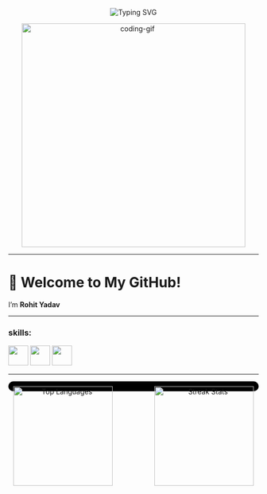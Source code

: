 <p align="center">
  <img src="https://readme-typing-svg.demolab.com?font=Fira+Code&duration=2000&pause=1000&color=F7A41D&center=true&vCenter=true&width=435&lines=Hi+I'm+Rohit+Yadav;Aspiring+Full+Stack+Developer;Learning+Backend+and+Python;" alt="Typing SVG" />
</p>
<p align="center">
  <img src="https://media.giphy.com/media/qgQUggAC3Pfv687qPC/giphy.gif" width="450" alt="coding-gif" />
</p>

---

# 👋 Welcome to My GitHub!
 I’m **Rohit Yadav**

---
<h3 align="left">skills: </h3>
<p align="left">
  <img src="https://cdn.jsdelivr.net/gh/devicons/devicon/icons/html5/html5-original.svg" width="40" />
  <img src="https://cdn.jsdelivr.net/gh/devicons/devicon/icons/css3/css3-original.svg" width="40" />
  <img src="https://cdn.jsdelivr.net/gh/devicons/devicon/icons/javascript/javascript-original.svg" width="40" />
<!--   <img src="https://cdn.jsdelivr.net/gh/devicons/devicon/icons/python/python-original.svg" width="40" /> -->
<!--   <img src="https://cdn.jsdelivr.net/gh/devicons/devicon/icons/nodejs/nodejs-original.svg" width="40" /> -->
</p>

---

<div align="center" style="background-color: #000000; padding: 10px; border-radius: 10px;">

<a href="https://github.com/techsimplifide">
  <img align="left" height="200" src="https://github-readme-stats.vercel.app/api/top-langs/?username=techsimplifide&layout=compact&theme=radical&bg_color=000000&hide_border=true" alt="Top Languages"/>
</a>

<a href="https://github.com/techsimplifide">
  <img align="right" height="200" src="https://github-readme-streak-stats.herokuapp.com/?user=techsimplifide&theme=radical&background=000000&hide_border=true" alt="Streak Stats"/>
</a>

</div>

<br clear="both"/>
